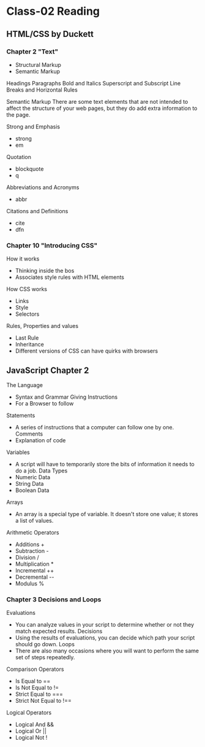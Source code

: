 # Class-02 Reading

## HTML/CSS by Duckett

### Chapter 2 "Text"
- Structural Markup
- Semantic Markup

Headings
 Paragraphs 
Bold and Italics
Superscript and Subscript
Line Breaks and Horizontal Rules


Semantic Markup
There are some text elements that are not intended to affect the 
structure of your web pages, but they do add extra information to the page.

Strong and Emphasis 
- strong
- em

Quotation
- blockquote
- q

Abbreviations and Acronyms
- abbr

Citations and Definitions 
- cite
- dfn

### Chapter 10 "Introducing CSS"

How it works
- Thinking inside the bos
- Associates style rules with HTML elements

How CSS works
- Links
- Style
- Selectors

Rules, Properties and values
- Last Rule
- Inheritance
- Different versions of CSS can have quirks with browsers

## JavaScript Chapter 2
The Language
- Syntax and Grammar
Giving Instructions
- For a Browser to follow

Statements
- A series of instructions that a computer can follow one by one.
Comments
- Explanation of code

Variables
- A script will have to temporarily store the bits of information it needs to do a job.
Data Types
- Numeric Data
- String Data
- Boolean Data

Arrays
- An array is a special type of variable. It doesn't store one value; it stores a list of values.

Arithmetic Operators
- Additions +
- Subtraction -
- Division /
- Multiplication *
- Incremental ++
- Decremental --
- Modulus %

### Chapter 3 Decisions and Loops
Evaluations 
- You can analyze values in your script to determine whether or not they match expected results.
Decisions
- Using the results of evaluations, you can decide which path your script should go down.
Loops
- There are also many occasions where you will want to perform the same set of steps repeatedly.

Comparison Operators
- Is Equal to ==
- Is Not Equal to !=
- Strict Equal to ===
- Strict Not Equal to !==

Logical Operators 
- Logical And && 
- Logical Or ||
- Logical Not !

